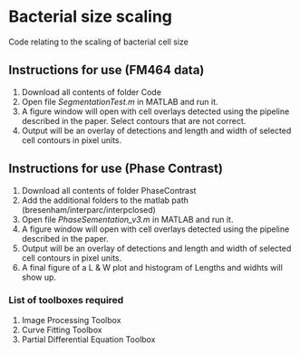 # Bacterial size scaling
Code relating to the scaling of bacterial cell size

## Instructions for use (FM464 data)
1. Download all contents of folder Code
2. Open file _SegmentationTest.m_ in MATLAB and run it. 
3. A figure window will open with cell overlays detected using the pipeline described in the paper. Select contours that are not correct. 
4. Output will be an overlay of detections and length and width of selected cell contours in pixel units. 


## Instructions for use (Phase Contrast)
1. Download all contents of folder PhaseContrast
2. Add the additional folders to the matlab path (bresenham/interparc/interpclosed)
2. Open file _PhaseSementation_v3.m_ in MATLAB and run it. 
3. A figure window will open with cell overlays detected using the pipeline described in the paper.
4. Output will be an overlay of detections and length and width of selected cell contours in pixel units.
5. A final figure of a L & W plot and histogram of Lengths and widhts will show up.


### List of toolboxes required
1. Image Processing Toolbox
2. Curve Fitting Toolbox
3. Partial Differential Equation Toolbox
